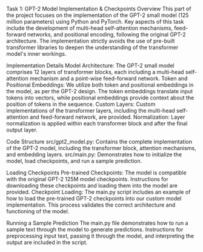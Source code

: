 Task 1: GPT-2 Model Implementation & Checkpoints
Overview
This part of the project focuses on the implementation of the GPT-2 small model (125 million parameters) using Python and PyTorch. Key aspects of this task include the development of multi-head self-attention mechanisms, feed-forward networks, and positional encoding, following the original GPT-2 architecture. The implementation strictly avoids the use of pre-built transformer libraries to deepen the understanding of the transformer model's inner workings.

Implementation Details
Model Architecture: The GPT-2 small model comprises 12 layers of transformer blocks, each including a multi-head self-attention mechanism and a point-wise feed-forward network.
Token and Positional Embeddings: We utilize both token and positional embeddings in the model, as per the GPT-2 design. The token embeddings translate input tokens into vectors, while positional embeddings provide context about the position of tokens in the sequence.
Custom Layers: Custom implementations of the transformer layers, including the multi-head self-attention and feed-forward network, are provided.
Normalization: Layer normalization is applied within each transformer block and after the final output layer.

Code Structure
src/gpt2_model.py: Contains the complete implementation of the GPT-2 model, including the transformer block, attention mechanisms, and embedding layers.
src/main.py: Demonstrates how to initialize the model, load checkpoints, and run a sample prediction.

Loading Checkpoints
Pre-trained Checkpoints: The model is compatible with the original GPT-2 125M model checkpoints. Instructions for downloading these checkpoints and loading them into the model are provided.
Checkpoint Loading: The main.py script includes an example of how to load the pre-trained GPT-2 checkpoints into our custom model implementation. This process validates the correct architecture and functioning of the model.

Running a Sample Prediction
The main.py file demonstrates how to run a sample text through the model to generate predictions.
Instructions for preprocessing input text, passing it through the model, and interpreting the output are included in the script.
